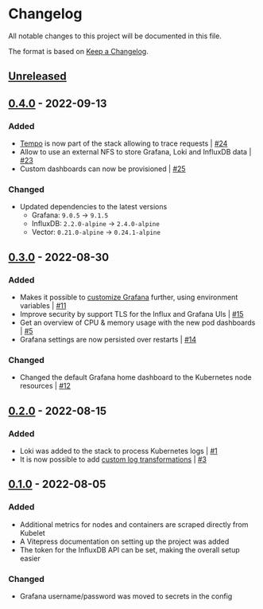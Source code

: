 # Changelog
All notable changes to this project will be documented in this file.

The format is based on [Keep a Changelog](https://keepachangelog.com/en/1.0.0/).

## [Unreleased]

## [0.4.0] - 2022-09-13
### Added
- [Tempo](https://github.com/grafana/tempo) is now part of the stack allowing to trace requests | [#24](https://github.com/hendric-dev/k8s-observability/issues/24)
- Allow to use an external NFS to store Grafana, Loki and InfluxDB data | [#23](https://github.com/hendric-dev/k8s-observability/issues/23)
- Custom dashboards can now be provisioned | [#25](https://github.com/hendric-dev/k8s-observability/issues/25)

### Changed
- Updated dependencies to the latest versions
  - Grafana: `9.0.5` -> `9.1.5`
  - InfluxDB: `2.2.0-alpine` -> `2.4.0-alpine`
  - Vector: `0.21.0-alpine` -> `0.24.1-alpine`

## [0.3.0] - 2022-08-30
### Added
- Makes it possible to [customize Grafana](https://hendric-dev.github.io/k8s-observability/configuration-reference/grafana.html#customize-grafana) further, using environment variables
| [#11](https://github.com/hendric-dev/k8s-observability/issues/11)
- Improve security by support TLS for the Influx and Grafana UIs | [#15](https://github.com/hendric-dev/k8s-observability/issues/15)
- Get an overview of CPU & memory usage with the new pod dashboards | [#5](https://github.com/hendric-dev/k8s-observability/issues/5)
- Grafana settings are now persisted over restarts | [#14](https://github.com/hendric-dev/k8s-observability/issues/14)

### Changed
- Changed the default Grafana home dashboard to the Kubernetes node resources | [#12](https://github.com/hendric-dev/k8s-observability/issues/12)

## [0.2.0] - 2022-08-15
### Added
- Loki was added to the stack to process Kubernetes logs | [#1](https://github.com/hendric-dev/k8s-observability/issues/1)
- It is now possible to add [custom log transformations](https://hendric-dev.github.io/k8s-observability/advanced/custom-log-transformations.html)
| [#3](https://github.com/hendric-dev/k8s-observability/issues/3)

## [0.1.0] - 2022-08-05
### Added
- Additional metrics for nodes and containers are scraped directly from Kubelet
- A Vitepress documentation on setting up the project was added
- The token for the InfluxDB API can be set, making the overall setup easier

### Changed
- Grafana username/password was moved to secrets in the config

[Unreleased]: https://github.com/hendric-dev/k8s-observability/compare/0.4.0...main
[0.4.0]: https://github.com/hendric-dev/k8s-observability/releases/tag/0.4.0
[0.3.0]: https://github.com/hendric-dev/k8s-observability/releases/tag/0.3.0
[0.2.0]: https://github.com/hendric-dev/k8s-observability/releases/tag/0.2.0
[0.1.0]: https://github.com/hendric-dev/k8s-observability/releases/tag/0.1.0

